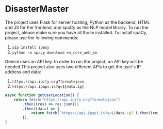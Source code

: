 # DisasterMaster

The project uses Flask for server hosting, Python as the backend, HTML and JS for the frontend, and spaCy as the NLP model library. To run the project, please make sure you have all those installed. To install spaCy, please use the following commands:
1. `pip install spacy`
2. `python -m spacy download en_core_web_sm`

Gemini uses an API key. In order to run the project, an API key will be needed.This project also uses two different APIs to get the user's IP address and data:
1. `https://api.ipify.org?format=json`
2. `https://api.ipapi.is?q=${data.ip}`

```javascript
async function getUserLocation() {
    return fetch("https://api.ipify.org?format=json")
        .then((res) => res.json())
        .then((data) => {
            return fetch(`https://api.ipapi.is?q=${data.ip}`).then((res2) => res2.json());
        });
}
```
